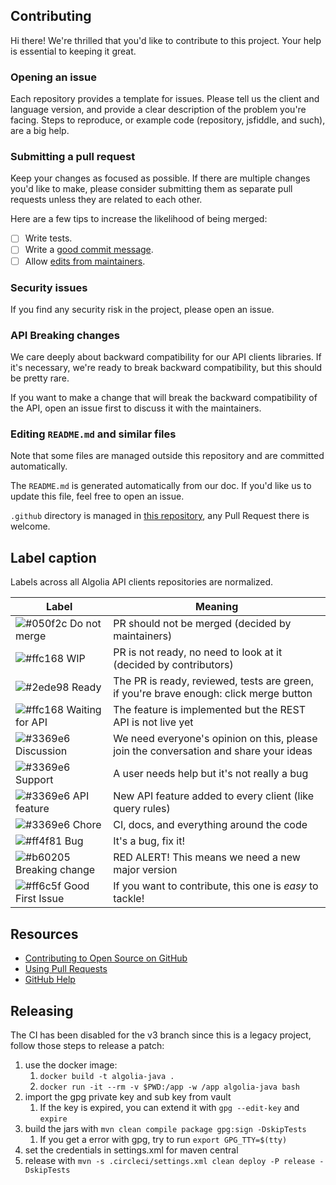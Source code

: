 ## Contributing

Hi there! We're thrilled that you'd like to contribute to this project.
Your help is essential to keeping it great.

### Opening an issue

Each repository provides a template for issues. Please tell us the client and language version, and
provide a clear description of the problem you're facing. Steps to reproduce, or example code
(repository, jsfiddle, and such), are a big help.

### Submitting a pull request

Keep your changes as focused as possible. If there are multiple changes you'd like to make,
please consider submitting them as separate pull requests unless they are related to each other.

Here are a few tips to increase the likelihood of being merged:

- [ ] Write tests.
- [ ] Write a [good commit message](http://tbaggery.com/2008/04/19/a-note-about-git-commit-messages.html).
- [ ] Allow [edits from maintainers](https://blog.github.com/2016-09-07-improving-collaboration-with-forks/).

### Security issues
If you find any security risk in the project, please open an issue.

### API Breaking changes

We care deeply about backward compatibility for our API clients libraries. 
If it's necessary, we're ready to break backward compatibility,
but this should be pretty rare.

If you want to make a change that will break the backward compatibility of the API, 
open an issue first to discuss it with the maintainers.

### Editing `README.md` and similar files

Note that some files are managed outside this repository and are committed automatically.

The `README.md` is generated automatically from our doc. If you'd like us to update this file, 
feel free to open an issue.

`.github` directory is managed in [this repository](https://github.com/algolia/algoliasearch-client-common),
any Pull Request there is welcome.

## Label caption

Labels across all Algolia API clients repositories are normalized.

<!-- DO NOT EDIT THE TABLE NOR REMOVE HTML COMMENTS -->
<!-- LABELTABLE -->
| Label                                                                     | Meaning                                                                                |
|---------------------------------------------------------------------------|----------------------------------------------------------------------------------------|
| ![#050f2c](https://placehold.it/15/050f2c/000000?text=+) Do not merge     | PR should not be merged (decided by maintainers)                                       |
| ![#ffc168](https://placehold.it/15/ffc168/000000?text=+) WIP              | PR is not ready, no need to look at it (decided by contributors)                       |
| ![#2ede98](https://placehold.it/15/2ede98/000000?text=+) Ready            | The PR is ready, reviewed, tests are green, if you're brave enough: click merge button |
| ![#ffc168](https://placehold.it/15/ffc168/000000?text=+) Waiting for API  | The feature is implemented but the REST API is not live yet                            |
| ![#3369e6](https://placehold.it/15/3369e6/000000?text=+) Discussion       | We need everyone's opinion on this, please join the conversation and share your ideas  |
| ![#3369e6](https://placehold.it/15/3369e6/000000?text=+) Support          | A user needs help but it's not really a bug                                            |
| ![#3369e6](https://placehold.it/15/3369e6/000000?text=+) API feature      | New API feature added to every client (like query rules)                               |
| ![#3369e6](https://placehold.it/15/3369e6/000000?text=+) Chore            | CI, docs, and everything around the code                                               |
| ![#ff4f81](https://placehold.it/15/ff4f81/000000?text=+) Bug              | It's a bug, fix it!                                                                    |
| ![#b60205](https://placehold.it/15/b60205/000000?text=+) Breaking change  | RED ALERT! This means we need a new major version                                      |
| ![#ff6c5f](https://placehold.it/15/ff6c5f/000000?text=+) Good First Issue | If you want to contribute, this one is _easy_ to tackle!                               |

<!-- /LABELTABLE -->
<!-- DO NOT REMOVE ANY HTML COMMENT -->

## Resources

- [Contributing to Open Source on GitHub](https://guides.github.com/activities/contributing-to-open-source/)
- [Using Pull Requests](https://help.github.com/articles/using-pull-requests/)
- [GitHub Help](https://help.github.com)

## Releasing

The CI has been disabled for the v3 branch since this is a legacy project, follow those steps to release a patch:

1. use the docker image:
    1. `docker build -t algolia-java .`
    2. `docker run -it --rm -v $PWD:/app -w /app algolia-java bash`
2. import the gpg private key and sub key from vault
    1. If the key is expired, you can extend it with `gpg --edit-key` and `expire`
3. build the jars with `mvn clean compile package gpg:sign -DskipTests`
    1. If you get a error with gpg, try to run `export GPG_TTY=$(tty)`
4. set the credentials in settings.xml for maven central
5. release with `mvn -s .circleci/settings.xml clean deploy -P release -DskipTests`
